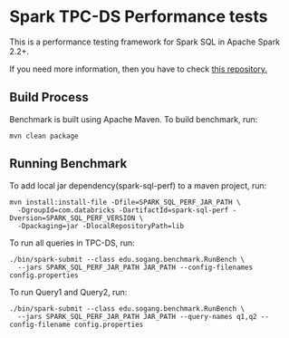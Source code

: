 # Spark TPC-DS Performance tests

This is a performance testing framework for Spark SQL in Apache Spark 2.2+.

If you need more information, then you have to check [this repository.](https://github.com/databricks/spark-sql-perf)

## Build Process

Benchmark is built using Apache Maven. To build benchmark, run:
```
mvn clean package
```

## Running Benchmark

To add local jar dependency(spark-sql-perf) to a maven project, run:   
```
mvn install:install-file -Dfile=SPARK_SQL_PERF_JAR_PATH \
  -DgroupId=com.databricks -DartifactId=spark-sql-perf -Dversion=SPARK_SQL_PERF_VERSION \
  -Dpackaging=jar -DlocalRepositoryPath=lib
```

To run all queries in TPC-DS, run:  
```
./bin/spark-submit --class edu.sogang.benchmark.RunBench \
  --jars SPARK_SQL_PERF_JAR_PATH JAR_PATH --config-filenames config.properties
```

To run Query1 and Query2, run:  
```
./bin/spark-submit --class edu.sogang.benchmark.RunBench \
  --jars SPARK_SQL_PERF_JAR_PATH JAR_PATH --query-names q1,q2 --config-filename config.properties
```